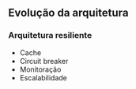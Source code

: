 ## Evolução da arquitetura

### Arquitetura resiliente

- Cache
- Circuit breaker
- Monitoração
- Escalabilidade

